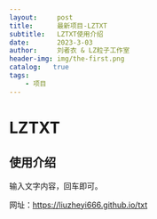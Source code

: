 ```yaml
---
layout:     post
title:      最新项目-LZTXT
subtitle:   LZTXT使用介绍
date:       2023-3-03
author:     刘者衣 & LZ粒子工作室 
header-img: img/the-first.png
catalog:   true
tags:
    - 项目
---
```

# LZTXT
## 使用介绍


输入文字内容，回车即可。

网址：https://liuzheyi666.github.io/txt

